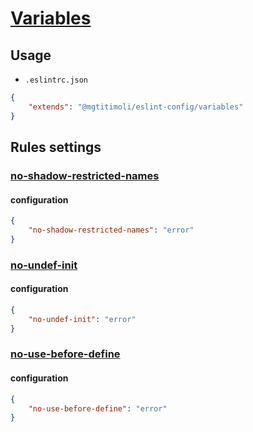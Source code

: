 # [Variables](http://eslint.org/docs/rules/#variables)

## Usage

* `.eslintrc.json`

```json
{
    "extends": "@mgtitimoli/eslint-config/variables"
}
```

## Rules settings

### [no-shadow-restricted-names](http://eslint.org/docs/rules/no-shadow-restricted-names)

> 

#### configuration

```json
{
    "no-shadow-restricted-names": "error"
}
```

### [no-undef-init](http://eslint.org/docs/rules/no-undef-init)

> 

#### configuration

```json
{
    "no-undef-init": "error"
}
```

### [no-use-before-define](http://eslint.org/docs/rules/no-use-before-define)

> 

#### configuration

```json
{
    "no-use-before-define": "error"
}
```
